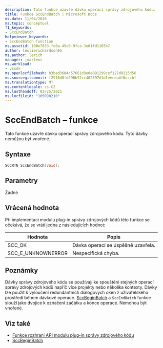 ```yaml
---
description: Tato funkce uzavře dávku operací správy zdrojového kódu.
title: Funkce SccEndBatch | Microsoft Docs
ms.date: 11/04/2016
ms.topic: conceptual
f1_keywords:
- SccEndBatch
helpviewer_keywords:
- SccEndBatch function
ms.assetid: 100e7833-fe0a-45c0-9fca-3e61fd1165b7
author: leslierichardson95
ms.author: lerich
manager: jmartens
ms.workload:
- vssdk
ms.openlocfilehash: b3bad3604c57661d0e0e091299cef127d9215d56
ms.sourcegitcommit: f2916d8fd296b92cc402597d1d1eecda4f6cccbf
ms.translationtype: MT
ms.contentlocale: cs-CZ
ms.lasthandoff: 03/25/2021
ms.locfileid: "105090210"
---
```

# <a name="sccendbatch-function"></a>SccEndBatch – funkce
Tato funkce uzavře dávku operací správy zdrojového kódu. Tyto dávky nemůžou být vnořené.

## <a name="syntax"></a>Syntaxe

```cpp
SCCRTN SccEndBatch(void);
```

## <a name="parameters"></a>Parametry
 Žádné

## <a name="return-value"></a>Vrácená hodnota
 Při implementaci modulu plug-in správy zdrojových kódů této funkce se očekává, že se vrátí jedna z následujících hodnot:

|Hodnota|Popis|
|-----------|-----------------|
|SCC_OK|Dávka operací se úspěšně uzavřela.|
|SCC_E_UNKNOWNERROR|Nespecifická chyba.|

## <a name="remarks"></a>Poznámky
 Dávky správy zdrojového kódu se používají ke spouštění stejných operací správy zdrojových kódů napříč více projekty nebo několika kontexty. Dávky lze použít k vyloučení redundantních dialogových oken z uživatelského prostředí během dávkové operace. [SccBeginBatch](../extensibility/sccbeginbatch-function.md) a `SccEndBatch` funkce slouží jako dvojice k označení začátku a konce operace. Nemohou být vnořené.

## <a name="see-also"></a>Viz také
- [Funkce rozhraní API modulu plug-in správy zdrojového kódu](../extensibility/source-control-plug-in-api-functions.md)
- [SccBeginBatch](../extensibility/sccbeginbatch-function.md)

